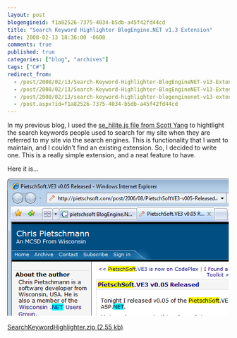 ```yaml
---
layout: post
blogengineid: f1a82526-7375-4034-b5db-a45f42fd44cd
title: "Search Keyword Highlighter BlogEngine.NET v1.3 Extension"
date: 2008-02-13 18:36:00 -0600
comments: true
published: true
categories: ["blog", "archives"]
tags: ["C#"]
redirect_from: 
  - /post/2008/02/13/Search-Keyword-Highlighter-BlogEngineNET-v13-Extensions.aspx
  - /post/2008/02/13/Search-Keyword-Highlighter-BlogEngineNET-v13-Extensions
  - /post/2008/02/13/search-keyword-highlighter-blogenginenet-v13-extensions
  - /post.aspx?id=f1a82526-7375-4034-b5db-a45f42fd44cd
---
```

<!-- more -->

In my previous blog, I used the <a href="http://scott.yang.id.au/code/se-hilite/">se_hilite.js file from Scott Yang</a> to hightlight the search keywords people used to search for my site when they are referred to my site via the search engines. This is functionality that I want to maintain, and I couldn't find an existing extension. So, I decided to write one. This is a really simple extension, and a neat feature to have.

Here it is...

<img src="/files/SearchKeywordHighlighter.png" alt="" width="502" height="311" />

<a rel="enclosure" href="/files/SearchKeywordHighlighter.zip">SearchKeywordHighlighter.zip (2.55 kb)</a>
